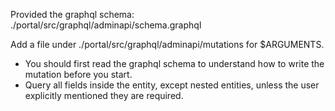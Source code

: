 Provided the graphql schema: ./portal/src/graphql/adminapi/schema.graphql

Add a file under ./portal/src/graphql/adminapi/mutations for $ARGUMENTS.

- You should first read the graphql schema to understand how to write the mutation before you start.
- Query all fields inside the entity, except nested entities, unless the user explicitly mentioned they are required.
